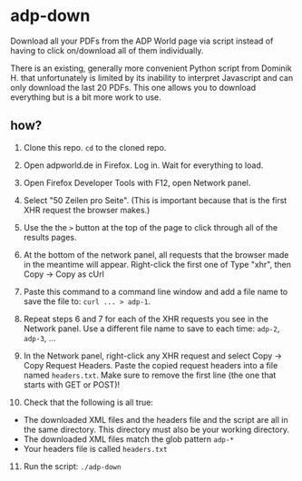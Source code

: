 # adp-down

Download all your PDFs from the ADP World page via script instead of having
to click on/download all of them individually.

There is an existing, generally more convenient Python script from Dominik H.
that unfortunately is limited by its inability to interpret Javascript and
can only download the last 20 PDFs. This one allows you to download
everything but is a bit more work to use.

## how?

1. Clone this repo. `cd` to the cloned repo.

2. Open adpworld.de in Firefox. Log in. Wait for everything to load.

3. Open Firefox Developer Tools with F12, open Network panel.

4. Select "50 Zeilen pro Seite". (This is important because that is the first
   XHR request the browser makes.)

5. Use the the `>` button at the top of the page to click through all of the
   results pages.

6. At the bottom of the network panel, all requests that the browser made in
   the meantime will appear.
   Right-click the first one of Type "xhr", then Copy -> Copy as cUrl

7. Paste this command to a command line window and add a file name to save the
   file to: `curl ... > adp-1`.

8. Repeat steps 6 and 7 for each of the XHR requests you see in the Network
   panel. Use a different file name to save to each time: `adp-2`, `adp-3`, ...

9. In the Network panel, right-click any XHR request and select
   Copy -> Copy Request Headers. Paste the copied request headers into a file
   named `headers.txt`.
   Make sure to remove the first line (the one that starts with GET or POST)!

10. Check that the following is all true:
   * The downloaded XML files and the headers file and the script are all in the
     same directory. This directory must also be your working directory.
   * The downloaded XML files match the glob pattern `adp-*`
   * Your headers file is called `headers.txt`

11. Run the script: `./adp-down`
